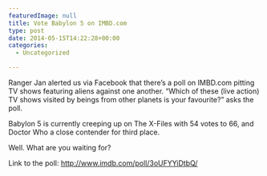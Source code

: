 ```yaml
---
featuredImage: null
title: Vote Babylon 5 on IMBD.com
type: post
date: 2014-05-15T14:22:28+00:00
categories:
  - Uncategorized

---
```

Ranger Jan alerted us via Facebook that there&#8217;s a poll on IMBD.com pitting TV shows featuring aliens against one another. &#8220;Which of these (live action) TV shows visited by beings from other planets is your favourite?&#8221; asks the poll.

Babylon 5 is currently creeping up on The X-Files with 54 votes to 66, and Doctor Who a close contender for third place.

Well. What are you waiting for?

Link to the poll: <http://www.imdb.com/poll/3oUFYYiDtbQ/>
